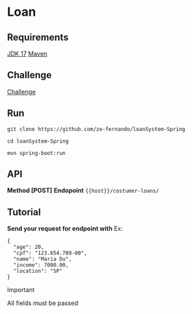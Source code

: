 # Loan

## Requirements

[JDK 17](https://www.oracle.com/br/java/technologies/downloads/)
[Maven](https://maven.apache.org/download.cgi)

## Challenge

[Challenge](https://github.com/backend-br/desafios/blob/master/loans/PROBLEM.md)

## Run

```
git clone https://github.com/ze-fernando/loanSystem-Spring

cd loanSystem-Spring

mvn spring-boot:run
```

## API

**Method [POST]**
**Endopoint**
`{{host}}/costumer-loans/`

## Tutorial

**Send your request for endpoint with**
Ex:
```
{
  "age": 20,
  "cpf": "123.654.789-00",
  "name": "Maria Du",
  "income": 7000.00,
  "location": "SP"
}
```
> [!IMPORTANT]
> All fields must be passed
